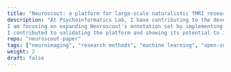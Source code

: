 ```yaml
---
title: "Neuroscout: a platform for large-scale naturalistic fMRI research"
description: "At Psychoinformatics Lab, I have contributing to the development of [Neuroscout](https://neuroscout.org), an end-to-end platform for the analysis of naturalistic fMRI data. You can read more about Neuroscout in our eLife paper: https://elifesciences.org/articles/79277. \n
I am focusing on expanding Neuroscout's annotation set by implementing feature extraction pipelines that use pretrained deep learning models (e.g., from HuggingFace's transformers and TensorflowHub) in [pliers](https://github.com/PsychoinformaticsLab/pliers).  \n
I contributed to validating the platform and showing its potential to increase the generalizability of neuroimaging findings through a series of large-scale meta-analyses presented in the paper, and available as a Jupyter book [here](https://neuroscout.github.io/neuroscout-paper/intro.html)."
repo: "neuroscout-paper"
tags: ["neuroimaging", "research methods", "machine learning", "open-source"]
weight: 2
draft: false
---
```

